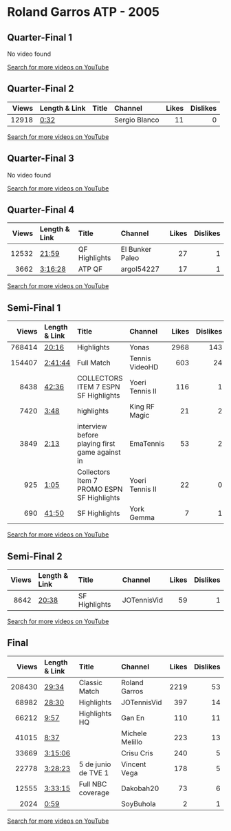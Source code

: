 
# Roland Garros ATP - 2005
    
## Quarter-Final 1
No video found

[Search for more videos on YouTube](https://www.youtube.com/results?search_query=%22roland+garros%22+%22Federer%22+%22Hanescu%22+%222005%22+%22highlights%22)     

## Quarter-Final 2
|   Views | Length & Link                                       | Title   | Channel       |   Likes |   Dislikes |
|--------:|:----------------------------------------------------|:--------|:--------------|--------:|-----------:|
|   12918 | [0:32](https://www.youtube.com/watch?v=px3avcicJYE) |         | Sergio Blanco |      11 |          0 |

[Search for more videos on YouTube](https://www.youtube.com/results?search_query=%22roland+garros%22+%22Nadal%22+%22Ferrer%22+%222005%22+%22highlights%22)     

## Quarter-Final 3
No video found

[Search for more videos on YouTube](https://www.youtube.com/results?search_query=%22roland+garros%22+%22Davydenko%22+%22Robredo%22+%222005%22+%22highlights%22)     

## Quarter-Final 4
|   Views | Length & Link                                          | Title         | Channel         |   Likes |   Dislikes |
|--------:|:-------------------------------------------------------|:--------------|:----------------|--------:|-----------:|
|   12532 | [21:59](https://www.youtube.com/watch?v=4vHG7R0TZL0)   | QF Highlights | El Bunker Paleo |      27 |          1 |
|    3662 | [3:16:28](https://www.youtube.com/watch?v=wfVMQVYPfK4) | ATP    QF     | argol54227      |      17 |          1 |

[Search for more videos on YouTube](https://www.youtube.com/results?search_query=%22roland+garros%22+%22Puerta%22+%22Canas%22+%222005%22+%22highlights%22)     

## Semi-Final 1
|   Views | Length & Link                                          | Title                                           | Channel         |   Likes |   Dislikes |
|--------:|:-------------------------------------------------------|:------------------------------------------------|:----------------|--------:|-----------:|
|  768414 | [20:16](https://www.youtube.com/watch?v=0jiea4uADRY)   | Highlights                                      | Yonas           |    2968 |        143 |
|  154407 | [2:41:44](https://www.youtube.com/watch?v=Dh_0f7NIHCg) | Full Match                                      | Tennis VideoHD  |     603 |         24 |
|    8438 | [42:36](https://www.youtube.com/watch?v=cmttXIMFm14)   | COLLECTORS ITEM 7 ESPN    SF   Highlights       | Yoeri Tennis II |     116 |          1 |
|    7420 | [3:48](https://www.youtube.com/watch?v=hf24iJHMm1k)    | highlights                                      | King RF Magic   |      21 |          2 |
|    3849 | [2:13](https://www.youtube.com/watch?v=SYCnEEw0po0)    | interview before playing first game against  in | EmaTennis       |      53 |          2 |
|     925 | [1:05](https://www.youtube.com/watch?v=GYGKLpH3stY)    | Collectors Item 7 PROMO ESPN    SF   Highlights | Yoeri Tennis II |      22 |          0 |
|     690 | [41:50](https://www.youtube.com/watch?v=iQKhzCcBvRU)   | SF   Highlights                                 | York Gemma      |       7 |          1 |

[Search for more videos on YouTube](https://www.youtube.com/results?search_query=%22roland+garros%22+%22Nadal%22+%22Federer%22+%222005%22+%22highlights%22)     

## Semi-Final 2
|   Views | Length & Link                                        | Title         | Channel     |   Likes |   Dislikes |
|--------:|:-----------------------------------------------------|:--------------|:------------|--------:|-----------:|
|    8642 | [20:38](https://www.youtube.com/watch?v=hN8xlnAPaoc) | SF Highlights | JOTennisVid |      59 |          1 |

[Search for more videos on YouTube](https://www.youtube.com/results?search_query=%22roland+garros%22+%22Puerta%22+%22Davydenko%22+%222005%22+%22highlights%22)     

## Final
|   Views | Length & Link                                          | Title                      | Channel         |   Likes |   Dislikes |
|--------:|:-------------------------------------------------------|:---------------------------|:----------------|--------:|-----------:|
|  208430 | [29:34](https://www.youtube.com/watch?v=Qu-ABwRlKc0)   | Classic Match              | Roland Garros   |    2219 |         53 |
|   68982 | [28:30](https://www.youtube.com/watch?v=ckQFs_HE2E0)   | Highlights                 | JOTennisVid     |     397 |         14 |
|   66212 | [9:57](https://www.youtube.com/watch?v=AeEEJyukv3U)    | Highlights HQ              | Gan En          |     110 |         11 |
|   41015 | [8:37](https://www.youtube.com/watch?v=lQ95r-cRjNo)    |                            | Michele Melillo |     223 |         13 |
|   33669 | [3:15:06](https://www.youtube.com/watch?v=m0xmovfwYlU) |                            | Crisu Cris      |     240 |          5 |
|   22778 | [3:28:23](https://www.youtube.com/watch?v=pwoCk6jD3_o) | 5 de junio de        TVE 1 | Vincent Vega    |     178 |          5 |
|   12555 | [3:33:15](https://www.youtube.com/watch?v=F5wa3OGaHYc) | Full NBC coverage          | Dakobah20       |      73 |          6 |
|    2024 | [0:59](https://www.youtube.com/watch?v=Z8IgB4qBFRQ)    |                            | SoyBuhola       |       2 |          1 |

[Search for more videos on YouTube](https://www.youtube.com/results?search_query=%22roland+garros%22+%22Nadal%22+%22Puerta%22+%222005%22+%22highlights%22)     

